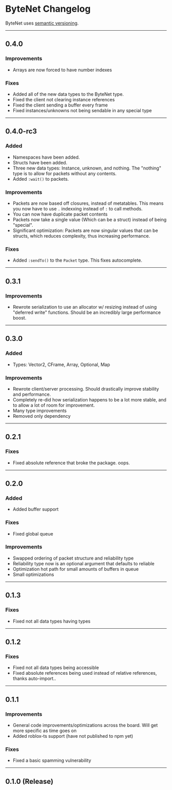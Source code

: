 # ByteNet Changelog

ByteNet uses [semantic versioning](https://semver.org/spec/v2.0.0.html).

---

## 0.4.0

### Improvements

- Arrays are now forced to have number indexes

### Fixes

- Added all of the new data types to the ByteNet type.
- Fixed the client not clearing instance references
- Fixed the client sending a buffer every frame
- Fixed instances/unknowns not being sendable in any special type

---

## 0.4.0-rc3

### Added
- Namespaces have been added.
- Structs have been added.
- Three new data types: Instance, unknown, and nothing. The "nothing" type is to allow for packets without any contents.
- Added `:wait()` to packets.

### Improvements
- Packets are now based off closures, instead of metatables. This means you now have to use `.` indexxing instead of `:` to call methods.
- You can now have duplicate packet contents
- Packets now take a single value (Which can be a struct) instead of being "special".
- Significant optimization: Packets are now singular values that can be structs, which reduces complexity, thus increasing performance.

### Fixes
- Added `:sendTo()` to the `Packet` type. This fixes autocomplete.

---

## 0.3.1

### Improvements
- Rewrote serialization to use an allocator w/ resizing instead of using "deferred write" functions. Should be an incredibly large performance boost.

---

## 0.3.0

### Added
- Types: Vector2, CFrame, Array, Optional, Map

### Improvements
- Rewrote client/server processing. Should drastically improve stability and performance.
- Completely re-did how serialization happens to be a lot more stable, and to allow a lot of room for improvement.
- Many type improvements
- Removed only dependency

---

## 0.2.1

### Fixes

- Fixed absolute reference that broke the package. oops.

---

## 0.2.0

### Added

- Added buffer support

### Fixes

- Fixed global queue

### Improvements

- Swapped ordering of packet structure and reliability type
- Reliability type now is an optional argument that defaults to reliable
- Optimization hot path for small amounts of buffers in queue
- Small optimizations

---

## 0.1.3

### Fixes

- Fixed not all data types having types

---

## 0.1.2

### Fixes

- Fixed not all data types being accessible
- Fixed absolute references being used instead of relative references, thanks auto-import..

---

## 0.1.1

### Improvements

- General code improvements/optimizations across the board. Will get more specific as time goes on
- Added roblox-ts support (have not published to npm yet)

### Fixes

- Fixed a basic spamming vulnerability

---

## 0.1.0 (Release)

